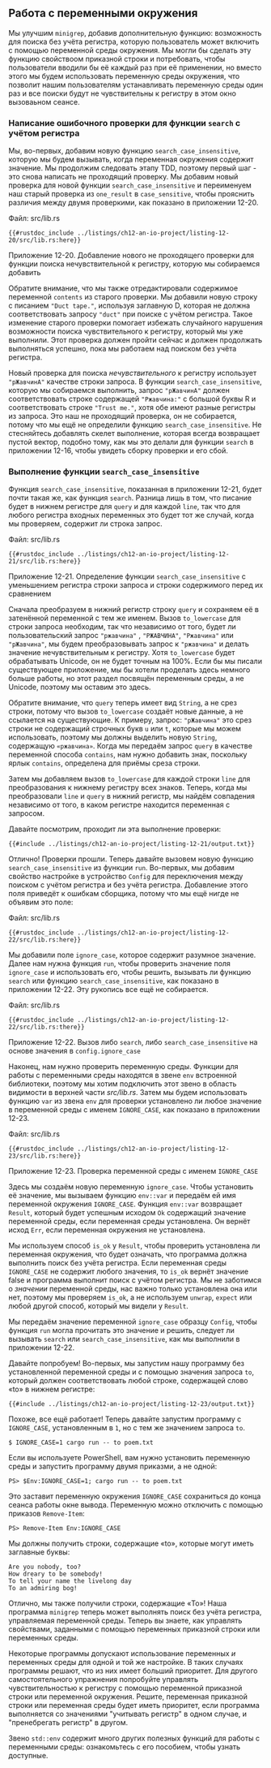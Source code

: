 ## Работа с переменными окружения

Мы улучшим `minigrep`, добавив дополнительную функцию: возможность для поиска без учёта регистра, которую пользователь может включить с помощью переменной среды окружения. Мы могли бы сделать эту функцию свойствоом приказной строки и потребовать, чтобы пользователи вводили бы её каждый раз при её применении, но вместо этого мы будем использовать переменную среды окружения, что позволит нашим пользователям устанавливать переменную среды один раз и все поиски будут не чувствительны к регистру в этом окно вызоваьном сеансе.

### Написание ошибочного проверки для функции `search` с учётом регистра

Мы, во-первых, добавим новую функцию `search_case_insensitive`, которую мы будем вызывать, когда переменная окружения содержит значение. Мы продолжим следовать этапу TDD, поэтому первый шаг - это снова написать не проходящий проверку. Мы добавим новый проверка для новой функции `search_case_insensitive` и переименуем наш старый проверка из `one_result` в `case_sensitive`, чтобы прояснить различия между двумя проверкими, как показано в приложении 12-20.

<span class="filename">Файл: src/lib.rs</span>

```rust,ignore,does_not_compile
{{#rustdoc_include ../listings/ch12-an-io-project/listing-12-20/src/lib.rs:here}}
```

<span class="caption">Приложение 12-20. Добавление нового не проходящего проверки для функции поиска нечувствительной к регистру, которую мы собираемся добавить</span>

Обратите внимание, что мы также отредактировали содержимое переменной `contents` из старого проверки. Мы добавили новую строку с писанием `"Duct tape."`, используя заглавную D, которая не должна соответствовать запросу `"duct"` при поиске с учётом регистра. Такое изменение старого проверки помогает избежать случайного нарушения возможности поиска чувствительного к регистру, который мы уже выполнили. Этот проверка должен пройти сейчас и должен продолжать выполняться успешно, пока мы работаем над поиском без учёта регистра.

Новый проверка для поиска *нечувствительного* к регистру использует `"рЖавчинА"` качестве строки запроса. В функции `search_case_insensitive`, которую мы собираемся выполнить, запрос `"рЖавчинА"` должен соответствовать строке содержащей `"Ржавчина:"` с большой буквы R и соответствовать строке `"Trust me."`, хотя обе имеют разные регистры из запроса. Это наш не проходящий проверка, он не собирается, потому что мы ещё не определили функцию `search_case_insensitive`. Не стесняйтесь добавлять скелет выполнение, которая всегда возвращает пустой вектор, подобно тому, как мы это делали для функции `search` в приложении 12-16, чтобы увидеть сборку проверки и его сбой.

### Выполнение функции `search_case_insensitive`

Функция `search_case_insensitive`, показанная в приложении 12-21, будет почти такая же, как функция `search`. Разница лишь в том, что писание будет в нижнем регистре для `query` и для каждой `line`, так что для любого регистра входных переменных это будет тот же случай, когда мы проверяем, содержит ли строка запрос.

<span class="filename">Файл: src/lib.rs</span>

```rust,noplayground
{{#rustdoc_include ../listings/ch12-an-io-project/listing-12-21/src/lib.rs:here}}
```

<span class="caption">Приложение 12-21. Определение функции <code>search_case_insensitive</code> с уменьшением регистра строки запроса и строки содержимого перед их сравнением</span>

Сначала преобразуем в нижний регистр строку `query` и сохраняем её в затенённой переменной с тем же именем. Вызов `to_lowercase` для строки запроса необходим, так что независимо от того, будет ли пользовательский запрос `"ржавчина"` , `"РЖАВЧИНА"`, `"Ржавчина"` или `"рЖавчина"`, мы будем преобразовывать запрос к `"ржавчина"` и делать значение нечувствительным к регистру. Хотя `to_lowercase` будет обрабатывать Unicode, он не будет точным на 100%. Если бы мы писали существующее приложение, мы бы хотели проделать здесь немного больше работы, но этот раздел посвящён переменным среды, а не Unicode, поэтому мы оставим это здесь.

Обратите внимание, что `query` теперь имеет вид `String`, а не срез строки, потому что вызов `to_lowercase` создаёт новые данные, а не ссылается на существующие.  К примеру, запрос: `"рЖавчина"` это срез строки не содержащий строчных букв `u` или `t`, которые мы можем использовать, поэтому мы должны выделить новую `String`, содержащую `«ржавчина»`. Когда мы передаём запрос `query` в качестве переменной способа `contains`, нам нужно добавить знак, поскольку ярлык `contains`, определена для приёмы среза строки.

Затем мы добавляем вызов `to_lowercase` для каждой строки `line` для преобразования к нижнему регистру всех знаков. Теперь, когда мы преобразовали `line` и `query` в нижний регистр, мы найдём совпадения независимо от того, в каком регистре находится переменная с запросом.

Давайте посмотрим, проходит ли эта выполнение проверки:

```console
{{#include ../listings/ch12-an-io-project/listing-12-21/output.txt}}
```

Отлично! Проверки прошли. Теперь давайте вызовем новую функцию `search_case_insensitive` из функции `run`. Во-первых, мы добавим свойство настройке в устройство `Config` для переключения между поиском с учётом регистра и без учёта регистра. Добавление этого поля приведёт к ошибкам сборщика, потому что мы ещё нигде не объявим это поле:

<span class="filename">Файл: src/lib.rs</span>

```rust,ignore,does_not_compile
{{#rustdoc_include ../listings/ch12-an-io-project/listing-12-22/src/lib.rs:here}}
```

Мы добавили поле `ignore_case`, которое содержит разумное значение. Далее нам нужна функция `run`, чтобы проверить значение поля `ignore_case` и использовать его, чтобы решить, вызывать ли функцию `search` или функцию `search_case_insensitive`, как показано в приложении 12-22. Эту рукопись все ещё не собирается.

<span class="filename">Файл: src/lib.rs</span>

```rust,ignore,does_not_compile
{{#rustdoc_include ../listings/ch12-an-io-project/listing-12-22/src/lib.rs:there}}
```

<span class="caption">Приложение 12-22. Вызов либо <code>search</code>, либо <code>search_case_insensitive</code> на основе значения в <code>config.ignore_case</code></span>

Наконец, нам нужно проверить переменную среды. Функции для работы с переменными среды находятся в звене `env` встроенной библиотеки, поэтому мы хотим подключить этот звено в область видимости в верхней части <em>src/lib.rs</em>. Затем мы будем использовать функцию `var` из звена `env` для проверки установлено ли любое значение в переменной среды с именем `IGNORE_CASE`, как показано в приложении 12-23.

<span class="filename">Файл: src/lib.rs</span>

```rust,noplayground
{{#rustdoc_include ../listings/ch12-an-io-project/listing-12-23/src/lib.rs:here}}
```

<span class="caption">Приложение 12-23. Проверка переменной среды с именем <code>IGNORE_CASE</code></span>

Здесь мы создаём новую переменную `ignore_case`. Чтобы установить её значение, мы вызываем функцию `env::var` и передаём ей имя переменной окружения `IGNORE_CASE`. Функция `env::var` возвращает `Result`, который будет успешным исходом `Ok` содержащий значение переменной среды, если переменная среды установлена. Он вернёт исход `Err`, если переменная окружения не установлена.

Мы используем способ `is_ok` у `Result`, чтобы проверить установлена ли переменная окружения, что будет означать, что программа должна выполнить поиск без учёта регистра. Если переменная среды `IGNORE_CASE` не содержит любого значения, то `is_ok` вернёт значение false и программа выполнит поиск c учётом регистра. Мы не заботимся о <em>значении</em> переменной среды, нас важно только установлена она или нет, поэтому мы проверяем `is_ok`, а не используем `unwrap`, `expect` или любой другой способ, который мы видели у `Result`.

Мы передаём значение переменной `ignore_case` образцу `Config`, чтобы функция `run` могла прочитать это значение и решить, следует ли вызывать `search` или `search_case_insensitive`, как мы выполнили в приложении 12-22.

Давайте попробуем! Во-первых, мы запустим нашу программу без установленной переменной среды и с помощью значения запроса `to`, который должен соответствовать любой строке, содержащей слово «to» в нижнем регистре:

```console
{{#include ../listings/ch12-an-io-project/listing-12-23/output.txt}}
```

Похоже, все ещё работает! Теперь давайте запустим программу с `IGNORE_CASE`, установленным в `1`, но с тем же значением запроса `to`.

```console
$ IGNORE_CASE=1 cargo run -- to poem.txt
```

Если вы используете PowerShell, вам нужно установить переменную среды и запустить программу двумя приказми, а не одной:

```console
PS> $Env:IGNORE_CASE=1; cargo run -- to poem.txt
```

Это заставит переменную окружения `IGNORE_CASE` сохраниться до конца сеанса работы окне вывода. Переменную можно отключить с помощью приказов `Remove-Item`:

```console
PS> Remove-Item Env:IGNORE_CASE
```

Мы должны получить строки, содержащие «to», которые могут иметь заглавные буквы:

<!-- manual-regeneration
cd listings/ch12-an-io-project/listing-12-23
IGNORE_CASE=1 cargo run -- to poem.txt
can't extract because of the environment variable
-->

```console
Are you nobody, too?
How dreary to be somebody!
To tell your name the livelong day
To an admiring bog!
```

Отлично, мы также получили строки, содержащие «To»! Наша программа `minigrep` теперь может выполнять поиск без учёта регистра, управляемая переменной среды. Теперь вы знаете, как управлять свойствами, заданными с помощью переменных приказной строки или переменных среды.

Некоторые программы допускают использование переменных *и* переменных среды для одной и той же настройке. В таких случаях программы решают, что из них имеет больший приоритет. Для другого самостоятельного упражнения попробуйте управлять чувствительностью к регистру с помощью переменной приказной строки или переменной окружения. Решите, переменная приказной строки или переменная среды будет иметь приоритет, если программа выполняется со значениями "учитывать регистр" в одном случае, и "пренебрегать регистр" в другом.

Звено `std::env` содержит много других полезных функций для работы с переменными среды: ознакомьтесь с его пособием, чтобы узнать доступные.
